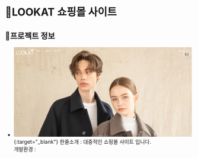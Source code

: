 # :large_orange_diamond:LOOKAT 쇼핑몰 사이트

## :small_orange_diamond:프로젝트 정보

- [![lookat](img/lookat.png)](http://ching21.cafe24.com/){:target="_blank"}
한줄소개 : 대중적인 쇼핑몰 사이트 입니다. <br />
개발환경 : 

